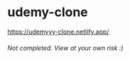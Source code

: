 # udemy-clone

https://udemyyy-clone.netlify.app/



###### Not completed. View at your own risk :)
